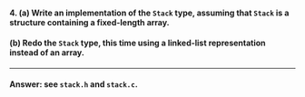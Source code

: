 #### 4. (a) Write an implementation of the `Stack` type, assuming that `Stack` is a structure containing a fixed-length array.

#### (b) Redo the `Stack` type, this time using a linked-list representation instead of an array.

---

#### Answer: see `stack.h` and `stack.c`.
